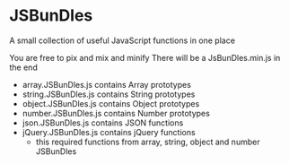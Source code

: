 JSBunDles
=========

A small collection of useful JavaScript functions in one place

You are free to pix and mix and minify
There will be a JsBunDles.min.js in the end

- array.JSBunDles.js contains Array prototypes
- string.JSBunDles.js contains String prototypes
- object.JSBunDles.js contains Object prototypes
- number.JSBunDles.js contains Number prototypes
- json.JSBunDles.js contains JSON functions
- jQuery.JSBunDles.js contains jQuery functions
  - this required functions from array, string, object and number JSBunDles

